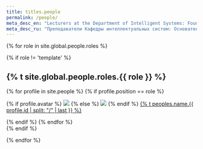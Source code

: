 ```yaml
---
title: titles.people
permalink: /people/
meta_desc_en: "Lecturers at the Department of Intelligent Systems: Founders of the Department, Doctors of Science, PhD, teachers, Graduate Students, Instructors"
meta_desc_ru: "Преподаватели Кафедры интеллектуальных систем: Основатели кафедры, Доктора наук, Кандидаты наук, преподаватели, Аспиранты, семинаристы"
---
```


{% for role in site.global.people.roles %}

{% if role != 'template' %}

<div class="list-header">
  <h2 id="{% t site.global.people.roles.{{ role }} %}">{% t site.global.people.roles.{{ role }} %}</h2>
</div>

<div class="list people">
  {% for profile in site.people %}
    {% if profile.position == role %}
      <div class="list-item-people">
        <p class="list-post-title">
          {% if profile.avatar %}
            <a href="{{ site.baseurl }}{{ profile.url }}"><img class="profile-thumbnail" src="{{ site.baseurl_root }}/images/people/{{profile.avatar}}"></a>
          {% else %}
            <a href="{{ site.baseurl }}{{ profile.url }}"><img class="profile-thumbnail" src="{{ site.baseurl_root }}/images/people/default.jpg"></a>
          {% endif %}
          <a class="name" href="{{ site.baseurl }}{{ profile.url }}">{% t peoples.name.{{ profile.id | split: "/" | last }} %}</a>
        </p>
      </div>    
    {% endif %}
  {% endfor %}
</div>
{% endif %}

{% endfor %}
